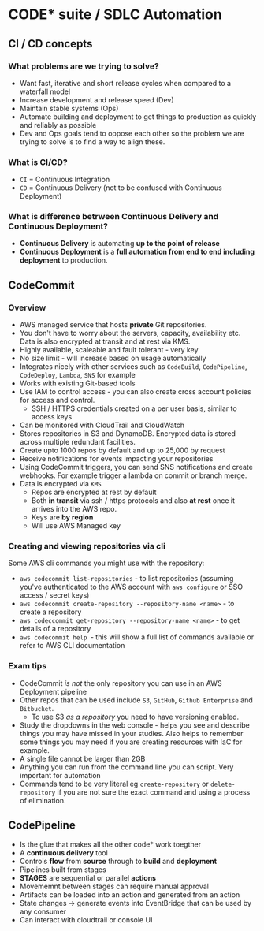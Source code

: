 # CODE* suite / SDLC Automation

## CI / CD concepts

### What problems are we trying to solve?
* Want fast, iterative and short release cycles when compared to a waterfall model
* Increase development and release speed (Dev)
* Maintain stable systems (Ops)
* Automate building and deployment to get things to production as quickly and reliably as possible
* Dev and Ops goals tend to oppose each other so the problem we are trying to solve is to find a way to align these.

### What is CI/CD?
* `CI` = Continuous Integration
* `CD` = Continuous Delivery (not to be confused with Continuous Deployment)

### What is difference betrween Continuous Delivery and Continuous Deployment?

* **Continuous Delivery** is automating **up to the point of release**
* **Continuous Deployment** is a **full automation from end to end including deployment** to production.

## CodeCommit 

### Overview

* AWS managed service that hosts **private** Git repositories. 
* You don't have to worry about the servers, capacity, availability etc. Data is also encrypted at transit and at rest via KMS.
* Highly available, scaleable and fault tolerant - very key
* No size limit - will increase based on usage automatically
* Integrates nicely with other services such as `CodeBuild`, `CodePipeline`, `CodeDeploy`, `Lambda`, `SNS` for example
* Works with existing Git-based tools
* Use IAM to control access - you can also create cross account policies for access and control.
    * SSH / HTTPS credentials created on a per user basis, similar to access keys
* Can be monitored with CloudTrail and CloudWatch 
* Stores repositories in S3 and DynamoDB. Encrypted data is stored across multiple redundant facilities. 
* Create upto 1000 repos by default and up to 25,000 by request
* Receive notifications for events impacting your repositories
* Using CodeCommit triggers, you can send SNS notifications and create webhooks. For example trigger a lambda on commit or branch merge. 
* Data is encrypted via `KMS`
    * Repos are encrypted at rest by default
    * Both **in transit** via ssh / https protocols and also **at rest** once it arrives into the AWS repo. 
    * Keys are **by region**
    * Will use AWS Managed key

### Creating and viewing repositories via cli

Some AWS cli commands you might use with the repository:
* `aws codecommit list-repositories` - to list repositories (assuming you've authenticated to the AWS account with `aws configure` or SSO access / secret keys)
* `aws codecommit create-repository --repository-name <name>` - to create a repository
* `aws codeccommit get-repository --repository-name <name>` - to get details of a repository
* `aws codecommit help `- this will show a full list of commands available or refer to AWS CLI documentation

### Exam tips
* CodeCommit *is not* the only repository you can use in an AWS Deployment pipeline
* Other repos that can be used include `S3`, `GitHub`, `Github Enterprise` and `Bitbucket`. 
    * To use S3 *as a repository* you need to have versioning enabled.
* Study the dropdowns in the web console - helps you see and describe things you may have missed in your studies. Also helps to remember some things you may need if you are creating resources with IaC for example.
* A single file cannot be larger than 2GB
* Anything you can run from the command line you can script. Very important for automation
* Commands tend to be very literal eg `create-repository` or `delete-repository` if you are not sure the exact command and using a process of elimination.

## CodePipeline
* Is the glue that makes all the other code* work toegther
* A **continuous delivery** tool
* Controls **flow** from **source** through to **build** and **deployment**
* Pipelines built from stages
* **STAGES** are sequential or parallel **actions**
* Movememnt between stages can require manual approval
* Artifacts can be loaded into an action and generated from an action
* State changes -> generate events into EventBridge that can be used by any consumer
* Can interact with cloudtrail or console UI
